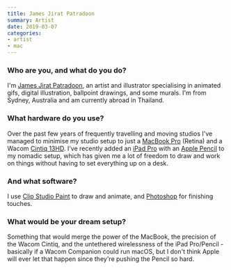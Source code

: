 ```yaml
---
title: James Jirat Patradoon
summary: Artist
date: 2019-03-07
categories:
- artist
- mac
---
```


### Who are you, and what do you do?

I'm [James Jirat Patradoon](https://www.jirat.jp/ "James' website."), an artist and illustrator specialising in animated gifs, digital illustration, ballpoint drawings, and some murals. I'm from Sydney, Australia and am currently abroad in Thailand.

### What hardware do you use?

Over the past few years of frequently travelling and moving studios I've managed to minimise my studio setup to just a [MacBook Pro][macbook-pro] (Retina) and a Wacom [Cintiq 13HD][cintiq]. I've recently added an [iPad Pro][ipad-pro] with an [Apple Pencil][apple-pencil] to my nomadic setup, which has given me a lot of freedom to draw and work on things without having to set everything up on a desk.

### And what software?

I use [Clip Studio Paint][clip-studio-paint] to draw and animate, and [Photoshop][] for finishing touches.

### What would be your dream setup?

Something that would merge the power of the MacBook, the precision of the Wacom Cintiq, and the untethered wirelessness of the iPad Pro/Pencil - basically if a Wacom Companion could run macOS, but I don't think Apple will ever let that happen since they're pushing the Pencil so hard.

[apple-pencil]: https://www.apple.com/apple-pencil/ "A stylus for the iPad Pro."
[cintiq]: https://www.wacom.com/en-us/us/cintiq "A computer screen you can draw on."
[clip-studio-paint]: http://web.archive.org/web/20230816182254/https://www.clipstudio.net/en/ "A drawing program aimed at manga artists."
[ipad-pro]: https://en.wikipedia.org/wiki/IPad_Pro "An iOS tablet."
[macbook-pro]: https://www.apple.com/macbook-pro/ "A laptop."
[photoshop]: https://www.adobe.com/products/photoshop.html "A bitmap image editor."
